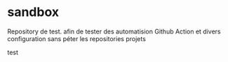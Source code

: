 # sandbox
Repository de test. afin de tester des automatision Github Action et divers configuration sans péter les repositories projets

test
